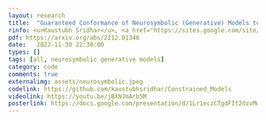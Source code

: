```yaml
---
layout: research
title:  "Guaranteed Conformance of Neurosymbolic (Generative) Models to Natural Constraints."
rinfo: <u>Kaustubh Sridhar</u>, <a href="https://sites.google.com/site/duttasouradeep39/">Souradeep Dutta</a>, <a href="https://www.seas.upenn.edu/~weimerj/research.html">James Weimer</a>, <a href="https://www.cis.upenn.edu/~lee/home/index.shtml">Insup Lee</a>. <ul>➥ ICLR 2023 Workshop on Neurosymbolic Generative Models.<br>➥ Learning for Dynamics and Control (L4DC) Conference 2023.<br>➥ Invited talks at Johns Hopkins University, Amazon Science, and University of Pennsylvania.</ul> 
pdf: https://arxiv.org/abs/2212.01346
date:   2022-11-30 22:30:00
types: []
tags: [all, neurosymbolic generative models]
category: code
comments: true
externalimg: assets/neurosymbolic.jpeg
codelink: https://github.com/kaustubhsridhar/Constrained_Models
videolink: https://youtu.be/jBXNJmArb5M
posterlink: https://docs.google.com/presentation/d/1Lr1eczCTgdFIt2dzvMwRG7SQwPO0PpAX/edit?usp=sharing&ouid=116779056433539742394&rtpof=true&sd=true
---
```

